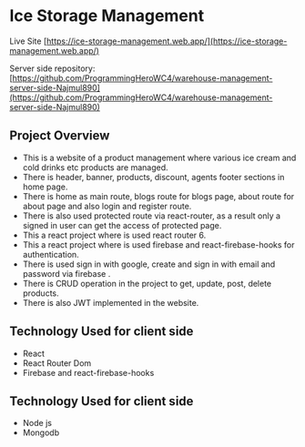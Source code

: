 # Ice Storage Management

Live Site [https://ice-storage-management.web.app/](https://ice-storage-management.web.app/)

Server side repository: [https://github.com/ProgrammingHeroWC4/warehouse-management-server-side-Najmul890](https://github.com/ProgrammingHeroWC4/warehouse-management-server-side-Najmul890)

## Project Overview
  - This is a website of a product management  where various ice cream and cold drinks etc products are managed.
  - There is header, banner, products, discount, agents footer sections in home page.
  - There is home as main route, blogs route for blogs page, about route for about page and also login and register route.
  - There is also used protected route via react-router, as a result only a signed in user can get the access of protected  page. 
  - This a react project where is used react router 6.
  - This a react project where is used firebase and react-firebase-hooks for authentication.
  - There is used sign in with google, create and sign in with email and password via firebase .
  - There is CRUD operation in the project to get, update, post, delete products.
  - There is also JWT implemented in the website.
 

## Technology Used for client side
  - React
  - React Router Dom
  - Firebase and react-firebase-hooks

## Technology Used for client side
 - Node js
 - Mongodb
